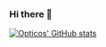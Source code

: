 ### Hi there 👋

[![Opticos' GitHub stats](https://github-readme-stats.vercel.app/api?username=opticos)](https://github.com/anuraghazra/github-readme-stats)
